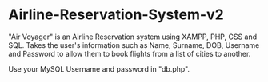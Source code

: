 # Airline-Reservation-System-v2


"Air Voyager" is an Airline Reservation system using XAMPP, PHP, CSS and SQL.
Takes the user's information such as Name, Surname, DOB, Username and Password to allow them to book flights from a list of cities to another.

Use your MySQL Username and password in "db.php".
